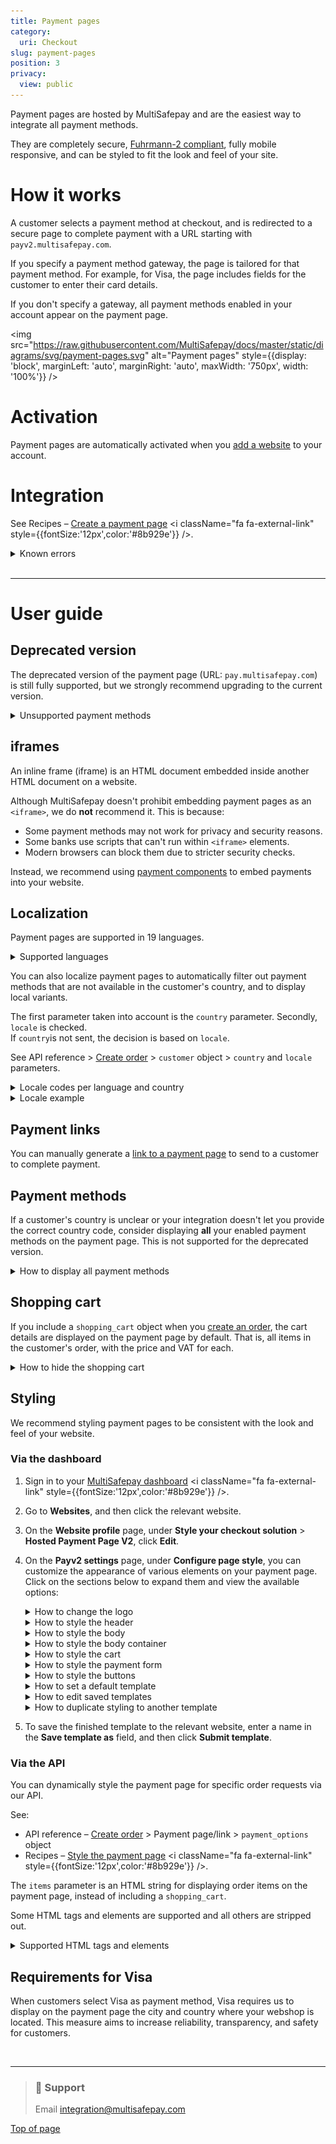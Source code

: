 ```yaml
---
title: Payment pages
category:
  uri: Checkout
slug: payment-pages
position: 3
privacy:
  view: public
---
```

Payment pages are hosted by MultiSafepay and are the easiest way to integrate all payment methods.

They are completely secure, [Fuhrmann-2 compliant](/docs/fuhrmann2/), fully mobile responsive, and can be styled to fit the look and feel of your site.

# How it works

A customer selects a payment method at checkout, and is redirected to a secure page to complete payment with a URL starting with `payv2.multisafepay.com`.

If you specify a payment method <Glossary>gateway</Glossary>, the page is tailored for that payment method. For example, for Visa, the page includes fields for the customer to enter their card details.

If you don't specify a gateway, all payment methods enabled in your account appear on the payment page.

<img src="https://raw.githubusercontent.com/MultiSafepay/docs/master/static/diagrams/svg/payment-pages.svg" alt="Payment pages" style={{display: 'block', marginLeft: 'auto', marginRight: 'auto', maxWidth: '750px', width: '100%'}} />

# Activation

Payment pages are automatically activated when you [add a website](/docs/sites/) to your account.

# Integration

See Recipes – <a href="https://docs.multisafepay.com/recipes/create-a-payment-pagelink" target="_blank">Create a payment page</a> <i className="fa fa-external-link" style={{fontSize:'12px',color:'#8b929e'}} />.

<details id="known-errors">
  <summary>Known errors</summary>

  <br />

  A cross-site request forgery (CSRF) warning appears on payment pages when you use an HTML form to send customers to `https://payv2.multisafepay.com` with a [create order](/reference/createorder/) request.

  * `https://api.multisafepay.com` accepts `POST` and `GET` requests.
  * `https://payv2.multisafepay.com` only accepts `GET` requests.
</details>

<br />

***

# User guide

## Deprecated version

The deprecated version of the payment page (URL: `pay.multisafepay.com`) is still fully supported, but we strongly recommend upgrading to the current version.

<details id="unsupported-payment-methods">
  <summary>Unsupported payment methods</summary>

  <br />

  We cannot guarantee that the deprecated version will support any new payment methods we add to our platform.

  It does **not** support the following methods:

  | Method type       | Unsupported methods                                                             |
  | ----------------- | ------------------------------------------------------------------------------- |
  | **BNPL**          | Betaal per Maand, in3, Klarna, Riverty                                          |
  | **Wallets**       | Alipay, Apple Pay, WeChat Pay                                                   |
  | **Banking**       | Bancontact QR, Belfius, CBC/KBC, EPS, iDEAL QR, Request to Pay, Sofort, Trustly |
  | **Prepaid cards** | PaySafecard                                                                     |
</details>

## iframes

An inline frame (iframe) is an HTML document embedded inside another HTML document on a website.

Although MultiSafepay doesn't prohibit embedding payment pages as an `<iframe>`, we do **not** recommend it. This is because:

* Some payment methods may not work for privacy and security reasons.
* Some banks use scripts that can't run within `<iframe>` elements.
* Modern browsers can block them due to stricter security checks.

Instead, we recommend using [payment components](/docs/payment-components/) to embed payments into your website.

## Localization

Payment pages are supported in 19 languages.

<details id="supported-languages">
  <summary>Supported languages</summary>

  <br />

  Payment pages support the following languages:

  | Supported languages | Supported languages |
  | ------------------- | ------------------- |
  | Arabic              | Japanese            |
  | Czech               | Mandarin            |
  | Danish              | Norwegian           |
  | Dutch               | Polish              |
  | English             | Portuguese          |
  | Finnish             | Russian             |
  | French              | Spanish             |
  | German              | Swedish             |
  | Hebrew              | Turkish             |
  | Italian             |                     |
</details>

You can also localize payment pages to automatically filter out payment methods that are not available in the customer's country, and to display local variants.

The first parameter taken into account is the `country` parameter. Secondly, `locale` is checked.\
If `country`is not sent, the decision is based on `locale`.

See API reference > [Create order](/reference/createorder) > `customer` object > `country` and `locale` parameters.

<details id="locale-codes">
  <summary>Locale codes per language and country</summary>

  <br />

  | Code   | Language & country  |
  | ------ | ------------------- |
  | cs\_CZ | Czech               |
  | de\_AT | German (Austria)    |
  | de\_DE | German (Germany)    |
  | en\_US | American English    |
  | fi\_FI | Finnish             |
  | fr\_BE | French (Belgium)    |
  | fr\_FR | French (France)     |
  | it\_IT | Italian             |
  | nl\_BE | Dutch (Belgium)     |
  | nl\_NL | Dutch (Netherlands) |
  | pl\_PL | Polish              |
  | es\_ES | Spanish             |
  | sv\_SE | Swedish             |
  | zh\_CN | Chinese             |
</details>

<details id="locale-example">
  <summary>Locale example</summary>

  <br />

  ```json
  {
    "customer": {
      "first_name": "John",
      "last_name": "Doe",
      "house_number": "39",
      "address1": "Kraanspoor",
      "address2": "",
      "city": "Amsterdam",
      "zip_code": "1033 SC",
      "state": "Noord-Holland",
      "country": "NL",
      "locale": "nl_NL", // Set the language and country code
      "phone": "0208500500",
      "email": "example@multisafepay.com",
      "gender": "M",
      "birthday": "1980-12-31",
      "user_agent": "Mozilla/5.0 (Windows NT 6.3; WOW64) AppleWebKit/537.36 (KHTML, like Gecko) Chrome/38.0.2125.111 Safari/537.36",
      "referrer": "http://test.com",
      "ip_address": "123.123.123.123",
      "forwarded_ip": "",
      "reference": ""
    }
  }
  ```
</details>

## Payment links

You can manually generate a [link to a payment page](/docs/payment-links/) to send to a customer to complete payment.

## Payment methods

If a customer's country is unclear or your integration doesn't let you provide the correct country code, consider displaying **all** your enabled payment methods on the payment page. This is not supported for the deprecated version.

<details id="how-to-display-all-payment-methods">
  <summary>How to display all payment methods</summary>

  <br />

  To display all payment methods on the payment page, follow these steps:

  1. [Create an order](/reference/createorder/) to retrieve the payment link.
  2. Add `&methods=all` at the end of the payment link, e.g. `https://testpayv2.multisafepay.com/connect/822LtiM8RjN313Yo5C46E2cjqmuL5qVfc7w/?lang=en_NL&methods=all`
  3. Redirect the customer to the adapted link.

  **⚠️ Note:** This is not a standard option in our [ready-made integrations](/docs/our-integrations/).
</details>

## Shopping cart

If you include a `shopping_cart` object when you [create an order](/reference/createorder/), the cart details are displayed on the payment page by default. That is, all items in the customer's order, with the price and VAT for each.

<details id="how-to-hide-shopping-cart">
  <summary>How to hide the shopping cart</summary>

  <br />

  1. To request to enable **Advanced website templates** for your MultiSafepay account, email \<[integration@multisafepay.com](mailto:integration@multisafepay.com)>
  2. Sign in to your <a href="https://merchant.multisafepay.com/" target="_blank">MultiSafepay dashboard</a> <i className="fa fa-external-link" style={{fontSize:'12px',color:'#8b929e'}} />.
  3. Go to **Settings** > **New payment pages**.
  4. Next to the relevant website, click **Template**.
  5. Under **Configure page style**, click **Settings**, and then select the **Hide cart details** checkbox.
</details>

## Styling

We recommend styling payment pages to be consistent with the look and feel of your website.

### Via the dashboard

1. Sign in to your <a href="https://merchant.multisafepay.com" target="_blank">MultiSafepay dashboard</a> <i className="fa fa-external-link" style={{fontSize:'12px',color:'#8b929e'}} />.

2. Go to **Websites**, and then click the relevant website.

3. On the **Website profile** page, under **Style your checkout solution** > **Hosted Payment Page V2**, click **Edit**.

4. On the **Payv2 settings** page, under **Configure page style**, you can customize the appearance of various elements on your payment page. Click on the sections below to expand them and view the available options:

   <details id="how-to-change-the-logo">
     <summary>How to change the logo</summary>

     <br />

     * If you haven't added a new logo, go to **Settings** > **Files**, and upload your logo file.
     * On the **Payv2 settings** page, under **Configure page style**, from the **Logo** list, select the logo file.
     * To hide the logo, under **Configure page style** > **Settings**, select the **Hide main logo** checkbox.

     <br />
   </details>

   <details id="how-to-style-the-header">
     <summary>How to style the header</summary>

     <br />

     Under **Configure page style** > **Header**, you can:

     * Set the header **Background** color.
     * Select a **Background image** that you have uploaded under **Settings** > **Files**.

     <br />
   </details>

   <details id="how-to-style-the-body">
     <summary>How to style the body</summary>

     <br />

     Under **Configure page style** > **Body**, you can set the <a href="https://www.w3schools.com/colors/colors_picker.asp" target="_blank">Hex color</a> <i className="fa fa-external-link" style={{fontSize:'12px',color:'#8b929e'}} /> for the background, text, and links on the page and when the user hovers over them.

     <br />
   </details>

   <details id="how-to-style-the-body-container">
     <summary>How to style the body container</summary>

     <br />

     Under **Configure page style** > **Container**, you can set the <a href="https://www.w3schools.com/colors/colors_picker.asp" target="_blank">Hex color</a> <i className="fa fa-external-link" style={{fontSize:'12px',color:'#8b929e'}} /> for the background, text, labels, and links.

     <br />
   </details>

   <details id="how-to-style-the-cart">
     <summary>How to style the cart</summary>

     <br />

     Under **Configure page style** > **Cart**, you can set the <a href="https://www.w3schools.com/colors/colors_picker.asp" target="_blank">Hex color</a> <i className="fa fa-external-link" style={{fontSize:'12px',color:'#8b929e'}} /> for the background, border, text, and labels.

     <br />
   </details>

   <details id="how-to-style-the-payment-form">
     <summary>How to style the payment form</summary>

     <br />

     Under **Configure page style** > **Payment form**, you can set the <a href="https://www.w3schools.com/colors/colors_picker.asp" target="_blank">Hex color</a> <i className="fa fa-external-link" style={{fontSize:'12px',color:'#8b929e'}} /> for the background, border, text, input border, and input labels.

     <br />
   </details>

   <details id="how-to-style-the-buttons">
     <summary>How to style the buttons</summary>

     <br />

     Under **Configure page style** > **Buttons**, you can set the <a href="https://www.w3schools.com/colors/colors_picker.asp" target="_blank">Hex color</a> <i className="fa fa-external-link" style={{fontSize:'12px',color:'#8b929e'}} /> for the background, border, text on the page and when hovered over.

     <br />
   </details>

   <details id="how-to-set-a-default-template">
     <summary>How to set a default template</summary>

     <br />

     If you have multiple templates, you can set one as your default:

     * Under **Configure page style**, click **Set as default template**.
     * Enter a name for your template. This will define the `template_id`.
     * Click **Submit settings**.

     <br />
   </details>

   <details id="how-to-edit-saved-templates">
     <summary>How to edit saved templates</summary>

     <br />

     To select a specific template you want to edit:

     * Click **Edit template** at the top-right corner.
     * Select the relevant template you want to edit.
     * You can change the settings, name, reset to default settings or delete your template.

     <br />
   </details>

   <details id="how-to-duplicate-styling-to-another-template">
     <summary>How to duplicate styling to another template</summary>

     <br />

     * Select the template you want to apply the style to.
     * Click **Apply style from** at the top-right corner.
     * Select the relevant template.
     * Click **Submit settings**.

     <br />
   </details>

5. To save the finished template to the relevant website, enter a name in the **Save template as** field, and then click **Submit template**.

### Via the API

You can dynamically style the payment page for specific order requests via our API.

See:

* API reference – [Create order](/reference/createorder/) > Payment page/link > `payment_options` object
* Recipes – <a href="https://docs.multisafepay.com/recipes/style-the-payment-page" target="_blank">Style the payment page</a> <i className="fa fa-external-link" style={{fontSize:'12px',color:'#8b929e'}} />.

The `items` parameter is an HTML string for displaying order items on the payment page, instead of including a `shopping_cart`.

Some HTML tags and elements are supported and all others are stripped out.

<details id="supported-html-tags-and-elements">
  <summary>Supported HTML tags and elements</summary>

  <br />

  * b, br
  * div (align)
  * em
  * font (color, face, size)
  * h1, h2, h3, h4, h5, h6, hr
  * i, img (width, height, alt, scale, border, align)
  * li
  * nobr
  * ol
  * p
  * small, span, strong
  * table (width, border, bordercolor, cellpadding, cellspacing), thead, tbody, tfoot, th (width, scope, colspan, align), td (height, width, align, valign, colspan, bgcolor), tr (bgcolor, valign)
  * u, ul

  ***
</details>

## Requirements for Visa

When customers select Visa as payment method, Visa requires us to display on the payment page the city and country where your webshop is located. This measure aims to increase reliability, transparency, and safety for customers.

<br />

***

<blockquote>
  <h3>
    <span>💬</span>
    Support
  </h3>

  <p>Email <a href="mailto:integration@multisafepay.com">integration@multisafepay.com</a></p>
</blockquote>

[Top of page](#)
